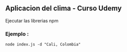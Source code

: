 ## Aplicacion del clima - Curso Udemy

Ejecutar las librerias npm 

### Ejemplo :

```
node index.js -d "Cali, Colombia"

```